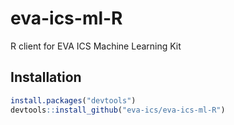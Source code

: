 # eva-ics-ml-R

R client for EVA ICS Machine Learning Kit

## Installation

```R
install.packages("devtools")
devtools::install_github("eva-ics/eva-ics-ml-R")
```
